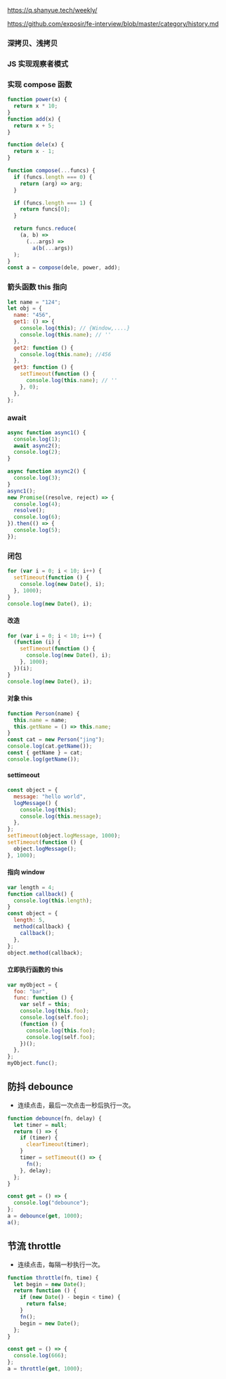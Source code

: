 https://q.shanyue.tech/weekly/

https://github.com/exposir/fe-interview/blob/master/category/history.md

### 深拷贝、浅拷贝

### JS 实现观察者模式

### 实现 compose 函数

```js
function power(x) {
  return x * 10;
}
function add(x) {
  return x + 5;
}

function dele(x) {
  return x - 1;
}

function compose(...funcs) {
  if (funcs.length === 0) {
    return (arg) => arg;
  }

  if (funcs.length === 1) {
    return funcs[0];
  }

  return funcs.reduce(
    (a, b) =>
      (...args) =>
        a(b(...args))
  );
}
const a = compose(dele, power, add);
```

### 箭头函数 this 指向

```js
let name = "124";
let obj = {
  name: "456",
  get1: () => {
    console.log(this); // {Window,....}
    console.log(this.name); // ''
  },
  get2: function () {
    console.log(this.name); //456
  },
  get3: function () {
    setTimeout(function () {
      console.log(this.name); // ''
    }, 0);
  },
};
```

### await

```js
async function async1() {
  console.log(1);
  await async2();
  console.log(2);
}

async function async2() {
  console.log(3);
}
async1();
new Promise((resolve, reject) => {
  console.log(4);
  resolve();
  console.log(6);
}).then(() => {
  console.log(5);
});
```

### 闭包

```js
for (var i = 0; i < 10; i++) {
  setTimeout(function () {
    console.log(new Date(), i);
  }, 1000);
}
console.log(new Date(), i);
```

#### 改造

```js
for (var i = 0; i < 10; i++) {
  (function (i) {
    setTimeout(function () {
      console.log(new Date(), i);
    }, 1000);
  })(i);
}
console.log(new Date(), i);
```

#### 对象 this

```js
function Person(name) {
  this.name = name;
  this.getName = () => this.name;
}
const cat = new Person("jing");
console.log(cat.getName());
const { getName } = cat;
console.log(getName());
```

#### settimeout

```js
const object = {
  message: "hello world",
  logMessage() {
    console.log(this);
    console.log(this.message);
  },
};
setTimeout(object.logMessage, 1000);
setTimeout(function () {
  object.logMessage();
}, 1000);
```

#### 指向 window

```js
var length = 4;
function callback() {
  console.log(this.length);
}
const object = {
  length: 5,
  method(callback) {
    callback();
  },
};
object.method(callback);
```

#### 立即执行函数的 this

```js
var myObject = {
  foo: "bar",
  func: function () {
    var self = this;
    console.log(this.foo);
    console.log(self.foo);
    (function () {
      console.log(this.foo);
      console.log(self.foo);
    })();
  },
};
myObject.func();
```

## 防抖 debounce

- 连续点击，最后一次点击一秒后执行一次。

```js
function debounce(fn, delay) {
  let timer = null;
  return () => {
    if (timer) {
      clearTimeout(timer);
    }
    timer = setTimeout(() => {
      fn();
    }, delay);
  };
}

const get = () => {
  console.log("debounce");
};
a = debounce(get, 1000);
a();
```

## 节流 throttle

- 连续点击，每隔一秒执行一次。

```js
function throttle(fn, time) {
  let begin = new Date();
  return function () {
    if (new Date() - begin < time) {
      return false;
    }
    fn();
    begin = new Date();
  };
}

const get = () => {
  console.log(666);
};
a = throttle(get, 1000);
```
